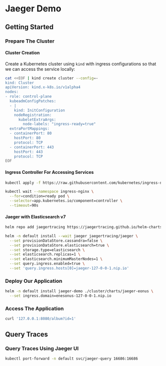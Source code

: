 # Jaeger Demo

## Getting Started

### Prepare The Cluster

#### Cluster Creation

Create a Kubernetes cluster using `kind` with ingress configurations so that we can
access the service locally:

```bash
cat <<EOF | kind create cluster --config=-
kind: Cluster
apiVersion: kind.x-k8s.io/v1alpha4
nodes:
- role: control-plane
  kubeadmConfigPatches:
  - |
    kind: InitConfiguration
    nodeRegistration:
      kubeletExtraArgs:
        node-labels: "ingress-ready=true"
  extraPortMappings:
  - containerPort: 80
    hostPort: 80
    protocol: TCP
  - containerPort: 443
    hostPort: 443
    protocol: TCP
EOF
```

#### Ingress Controller For Accessing Services

```bash
kubectl apply -f https://raw.githubusercontent.com/kubernetes/ingress-nginx/main/deploy/static/provider/kind/deploy.yaml
```
```bash
kubectl wait --namespace ingress-nginx \
  --for=condition=ready pod \
  --selector=app.kubernetes.io/component=controller \
  --timeout=90s
```
#### Jaeger with Elasticsearch v7

```bash
helm repo add jaegertracing https://jaegertracing.github.io/helm-charts
```

```bash
helm -n default install --wait jaeger jaegertracing/jaeger \
  --set provisionDataStore.cassandra=false \
  --set provisionDataStore.elasticsearch=true \
  --set storage.type=elasticsearch \
  --set elasticsearch.replicas=1 \
  --set elasticsearch.minimumMasterNodes=1 \
  --set query.ingress.enabled=true \
  --set 'query.ingress.hosts[0]=jaeger-127-0-0-1.nip.io'
```

### Deploy Our Application

```bash
helm -n default install jaeger-demo ./cluster/charts/jaeger-eonus \
  --set ingress.domain=enesonus-127-0-0-1.nip.io
```


### Access The Application

```bash
curl '127.0.0.1:8080/album?id=1'
```

## Query Traces

### Query Traces Using Jaeger UI

```bash
kubectl port-forward -n default svc/jaeger-query 16686:16686
```